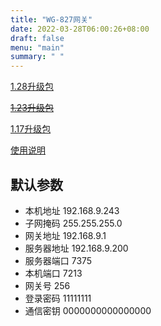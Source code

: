 ```yaml
---
title: "WG-827网关"
date: 2022-03-28T06:00:26+08:00
draft: false 
menu: "main"
summary: " "
---
```


[1.28升级包](https://pan.baidu.com/s/1iS6FXPuowwe_4mxdhCBt9Q?pwd=hcx2)

~~[1.23升级包](https://pan.baidu.com/s/1MOYBK54hSgfzoaIs1OVsjw?pwd=a59t)~~

[1.17升级包](https://pan.baidu.com/s/1xIqwaIfBoyp9fL3jMNm1kg?pwd=rqkh)

[使用说明](https://pan.baidu.com/s/1JRqnS8MROGbHq8nLjzjBrw?pwd=d9e5)

## 默认参数
 * 本机地址 192.168.9.243
 * 子网掩码 255.255.255.0
 * 网关地址 192.168.9.1
 * 服务器地址 192.168.9.200
 * 服务器端口 7375
 * 本机端口 7213
 * 网关号 256 
 * 登录密码 11111111
 * 通信密钥 0000000000000000
